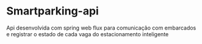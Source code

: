 # Smartparking-api

Api desenvolvida com spring web flux para comunicação com embarcados e registrar o estado de cada vaga do estacionamento inteligente
